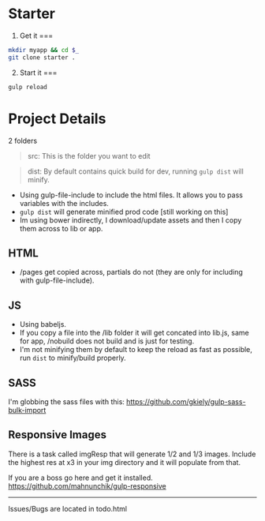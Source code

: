 Starter
=================


1. Get it
===
```sh
mkdir myapp && cd $_
git clone starter .
```


2. Start it
===
```sh
gulp reload
```



Project Details
===

2 folders
>src: This is the folder you want to edit

>dist: By default contains quick build for dev, running `gulp dist` will minify.

* Using gulp-file-include to include the html files. It allows you to pass variables with the includes.
* `gulp dist` will generate minified prod code [still working on this]
* Im using bower indirectly, I download/update assets and then I copy them across to lib or app.

HTML
---
* /pages get copied across, partials do not (they are only for including with gulp-file-include).

JS
---
* Using babeljs.
* If you copy a file into the /lib folder it will get concated into lib.js, same for app, /nobuild does not build and is just for testing.
* I'm not minifying them by default to keep the reload as fast as possible, run `dist` to minify/build properly.


SASS
---
I'm globbing the sass files with this: https://github.com/gkiely/gulp-sass-bulk-import


Responsive Images
---
There is a task called imgResp that will generate 1/2 and 1/3 images.
Include the highest res at x3 in your img directory and it will populate from that.

If you are a boss go here and get it installed. https://github.com/mahnunchik/gulp-responsive



------
Issues/Bugs are located in todo.html